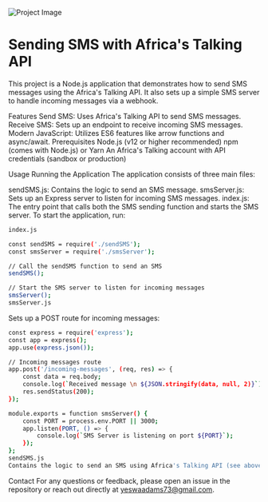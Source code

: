 ![Project Image](https://github.com/yeswadams/sendsms.apibyafricastalking/blob/main/httpsdev-to-uploads.s3.amazonaws.png)

# Sending SMS with Africa's Talking API
This project is a Node.js application that demonstrates how to send SMS messages using the Africa's Talking API. It also sets up a simple SMS server to handle incoming messages via a webhook.

Features
Send SMS: Uses Africa's Talking API to send SMS messages.
Receive SMS: Sets up an endpoint to receive incoming SMS messages.
Modern JavaScript: Utilizes ES6 features like arrow functions and async/await.
Prerequisites
Node.js (v12 or higher recommended)
npm (comes with Node.js) or Yarn
An Africa's Talking account with API credentials (sandbox or production)

Usage
Running the Application
The application consists of three main files:

sendSMS.js: Contains the logic to send an SMS message.
smsServer.js: Sets up an Express server to listen for incoming SMS messages.
index.js: The entry point that calls both the SMS sending function and starts the SMS server.
To start the application, run:

```bash
index.js

const sendSMS = require('./sendSMS');
const smsServer = require('./smsServer');

// Call the sendSMS function to send an SMS
sendSMS();

// Start the SMS server to listen for incoming messages
smsServer();
smsServer.js

```
Sets up a POST route for incoming messages:

```bash
const express = require('express');
const app = express();
app.use(express.json());

// Incoming messages route
app.post('/incoming-messages', (req, res) => {
    const data = req.body;
    console.log(`Received message \n ${JSON.stringify(data, null, 2)}`);
    res.sendStatus(200);
});

module.exports = function smsServer() {
    const PORT = process.env.PORT || 3000;
    app.listen(PORT, () => {
        console.log(`SMS Server is listening on port ${PORT}`);
    });
};
sendSMS.js
Contains the logic to send an SMS using Africa's Talking API (see above).

```


Contact
For any questions or feedback, please open an issue in the repository or reach out directly at yeswaadams73@gmail.com.
